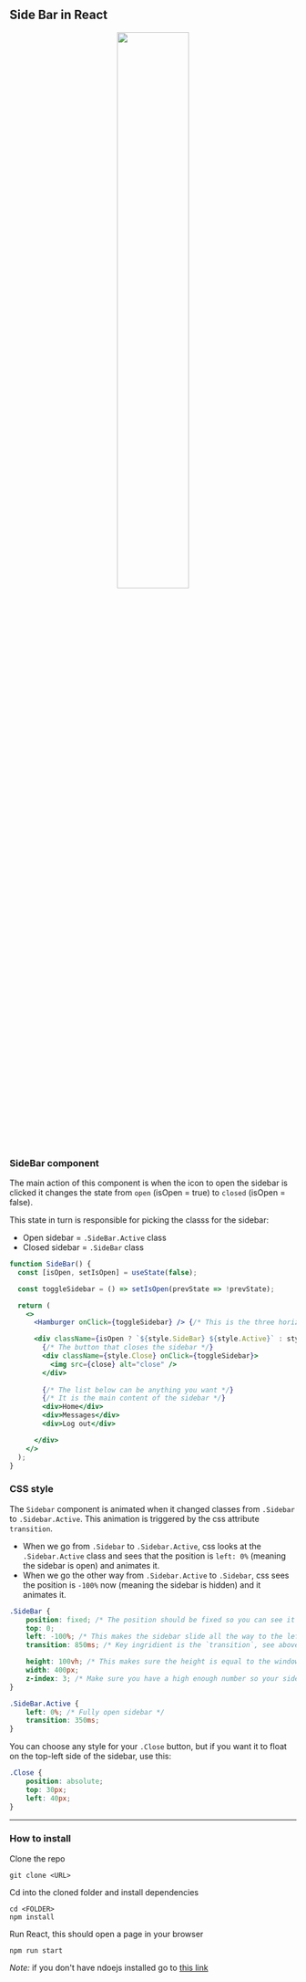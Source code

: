 ## Side Bar in React

<p align="center"><img src="screenshots/main.png" width="50%"/></p>

### SideBar component

The main action of this component is when the icon to open the sidebar is clicked
it changes the state from `open` (isOpen = true) to `closed` (isOpen = false).

This state in turn is responsible for picking the classs for the sidebar:
- Open sidebar = `.SideBar.Active` class
- Closed sidebar = `.SideBar` class

```jsx
function SideBar() {
  const [isOpen, setIsOpen] = useState(false);

  const toggleSidebar = () => setIsOpen(prevState => !prevState);

  return (
    <>
      <Hamburger onClick={toggleSidebar} /> {/* This is the three horizontal bars that open the sidebar ( ||| ) */}

      <div className={isOpen ? `${style.SideBar} ${style.Active}` : style.SideBar}>
        {/* The button that closes the sidebar */}
        <div className={style.Close} onClick={toggleSidebar}>
          <img src={close} alt="close" />
        </div>
        
        {/* The list below can be anything you want */}
        {/* It is the main content of the sidebar */}
        <div>Home</div>
        <div>Messages</div>
        <div>Log out</div>

      </div>
    </>
  );
}
```

### CSS style

The `Sidebar` component is animated when it changed classes from `.Sidebar` to `.Sidebar.Active`. 
This animation is triggered by the css attribute `transition`. 
- When we go from `.Sidebar` to `.Sidebar.Active`, css looks at the `.Sidebar.Active` class and sees
that the position is `left: 0%` (meaning the sidebar is open) and animates it.
- When we go the other way from `.Sidebar.Active` to `.Sidebar`, css sees the position is `-100%` now 
(meaning the sidebar is hidden) and it animates it.

```css
.SideBar {
    position: fixed; /* The position should be fixed so you can see it while scrolling */
    top: 0;
    left: -100%; /* This makes the sidebar slide all the way to the left until its hidden*/
    transition: 850ms; /* Key ingridient is the `transition`, see above*/

    height: 100vh; /* This makes sure the height is equal to the window's height */
    width: 400px;
    z-index: 3; /* Make sure you have a high enough number so your sidebar is now below any other element*/
}
```

```css
.SideBar.Active {
    left: 0%; /* Fully open sidebar */
    transition: 350ms;
}
```

You can choose any style for your `.Close` button, but if you want it to float on the top-left side
of the sidebar, use this:
```css
.Close {
    position: absolute;
    top: 30px;
    left: 40px;
}
```

---

### How to install

Clone the repo
```shell
git clone <URL>
```

Cd into the cloned folder and install dependencies
```shell
cd <FOLDER>
npm install
```

Run React, this should open a page in your browser
```shell
npm run start
```

_Note:_ if you don't have ndoejs installed go to [this link](https://nodejs.org/en/download/)